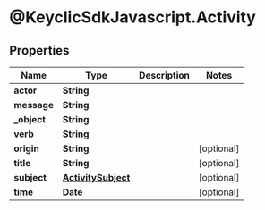 # @KeyclicSdkJavascript.Activity

## Properties
Name | Type | Description | Notes
------------ | ------------- | ------------- | -------------
**actor** | **String** |  | 
**message** | **String** |  | 
**_object** | **String** |  | 
**verb** | **String** |  | 
**origin** | **String** |  | [optional] 
**title** | **String** |  | [optional] 
**subject** | [**ActivitySubject**](ActivitySubject.md) |  | [optional] 
**time** | **Date** |  | [optional] 


